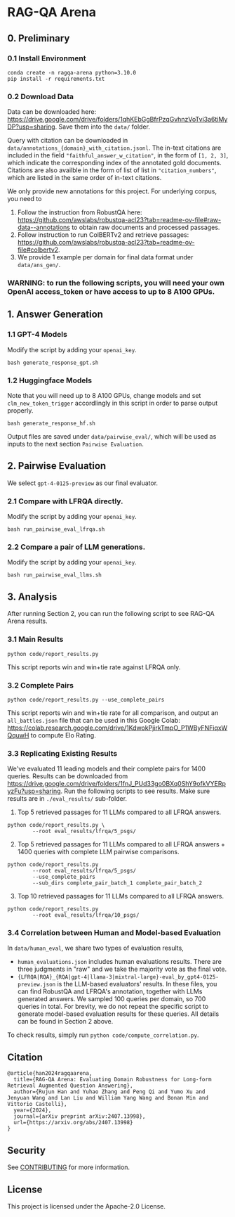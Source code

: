 # RAG-QA Arena

## 0. Preliminary

### 0.1 Install Environment
```
conda create -n ragqa-arena python=3.10.0
pip install -r requirements.txt
```

### 0.2 Download Data
Data can be downloaded here: https://drive.google.com/drive/folders/1qhKEbGgBfrPzqGvhnzVoTvi3a6tiMyDP?usp=sharing. Save them into the `data/` folder.

Query with citation can be downloaded in `data/annotations_{domain}_with_citation.jsonl`. The in-text citations are included in the field `"faithful_answer_w_citation"`, in the form of `[1, 2, 3]`, which indicate the corresponding index of the annotated gold documents.
Citations are also availble in the form of list of list in `"citation_numbers"`, which are listed in the same order of in-text citations.

We only provide new annotations for this project. For underlying corpus, you need to 
1. Follow the instruction from RobustQA here: https://github.com/awslabs/robustqa-acl23?tab=readme-ov-file#raw-data--annotations to obtain raw documents and processed passages.
2. Follow instruction to run ColBERTv2 and retrieve passages: https://github.com/awslabs/robustqa-acl23?tab=readme-ov-file#colbertv2.
3. We provide 1 example per domain for final data format under `data/ans_gen/`.


### WARNING: to run the following scripts, you will need your own OpenAI access_token or have access to up to 8 A100 GPUs.

## 1. Answer Generation

### 1.1 GPT-4 Models
Modify the script by adding your `openai_key`.
```
bash generate_response_gpt.sh
```

### 1.2 Huggingface Models
Note that you will need up to 8 A100 GPUs, change models and set `clm_new_token_trigger` accordlingly in this script in order to parse output properly.
```
bash generate_response_hf.sh
```

Output files are saved under `data/pairwise_eval/`, which will be used as inputs to the next section `Pairwise Evaluation`.

## 2. Pairwise Evaluation
We select `gpt-4-0125-preview` as our final evaluator.

### 2.1 Compare with LFRQA directly.
Modify the script by adding your `openai_key`.
```
bash run_pairwise_eval_lfrqa.sh
```

### 2.2 Compare a pair of LLM generations.
Modify the script by adding your `openai_key`.
```
bash run_pairwise_eval_llms.sh
```

## 3. Analysis

After running Section 2, you can run the following script to see RAG-QA Arena results.

### 3.1 Main Results
```
python code/report_results.py
```
This script reports win and win+tie rate against LFRQA only.

### 3.2 Complete Pairs
```
python code/report_results.py --use_complete_pairs
```
This script reports win and win+tie rate for all comparison, and output an `all_battles.json` file that can be used in this Google Colab: https://colab.research.google.com/drive/1KdwokPjirkTmpO_P1WByFNFiqxWQquwH to compute Elo Rating.

### 3.3 Replicating Existing Results
We've evaluated 11 leading models and their complete pairs for 1400 queries. Results can be downloaded from https://drive.google.com/drive/folders/1fnJ_PUd33go0BXq0ShY9ofkVYERpyzFu?usp=sharing. Run the following scripts to see results. Make sure results are in `./eval_results/` sub-folder.

1. Top 5 retrieved passages for 11 LLMs compared to all LFRQA answers.
```
python code/report_results.py \
        --root eval_results/lfrqa/5_psgs/
```

2. Top 5 retrieved passages for 11 LLMs compared to all LFRQA answers + 1400 queries with complete LLM pairwise comparisons.
```
python code/report_results.py
        --root eval_results/lfrqa/5_psgs/
        --use_complete_pairs 
        --sub_dirs complete_pair_batch_1 complete_pair_batch_2
```

3. Top 10 retrieved passages for 11 LLMs compared to all LFRQA answers.
```
python code/report_results.py
        --root eval_results/lfrqa/10_psgs/
```


### 3.4 Correlation between Human and Model-based Evaluation

In `data/human_eval`, we share two types of evaluation results,
- `human_evaluations.json` includes human evaluations results. There are three judgments in "raw" and we take the majority vote as the final vote.
- `{LFRQA|RQA}_{RQA|gpt-4|llama-3|mixtral-large}-eval_by_gpt4-0125-preview.json` is the LLM-based evaluators' results. In these files, you can find RobustQA and LFRQA's annotation, together with LLMs generated answers. We sampled 100 queries per domain, so 700 queries in total. For brevity, we do not repeat the specific script to generate model-based evaluation results for these queries. All details can be found in Section 2 above.

To check results, simply run `python code/compute_correlation.py`.


## Citation
```
@article{han2024ragqaarena,
  title={RAG-QA Arena: Evaluating Domain Robustness for Long-form Retrieval Augmented Question Answering},
  author={Rujun Han and Yuhao Zhang and Peng Qi and Yumo Xu and Jenyuan Wang and Lan Liu and William Yang Wang and Bonan Min and Vittorio Castelli},
  year={2024},
  journal={arXiv preprint arXiv:2407.13998},
  url={https://arxiv.org/abs/2407.13998}
}
```


## Security

See [CONTRIBUTING](CONTRIBUTING.md#security-issue-notifications) for more information.

## License

This project is licensed under the Apache-2.0 License.

